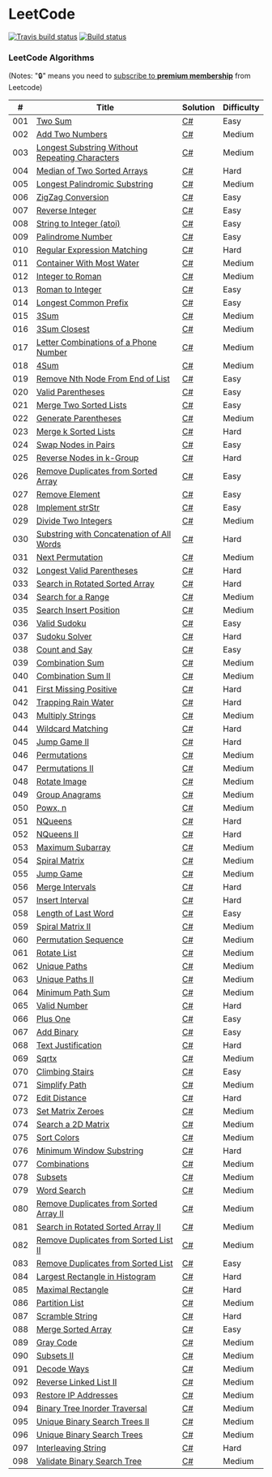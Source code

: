 LeetCode
========

[![Travis build status](https://img.shields.io/travis/codeyu/LeetCode.svg?label=travis-ci&branch=master&style=flat-square)](https://travis-ci.org/codeyu/LeetCode)
[![Build status](https://ci.appveyor.com/api/projects/status/lek7s590ky46bym6?svg=true)](https://ci.appveyor.com/project/codeyu/leetcode)
### LeetCode Algorithms

(Notes: ":lock:" means you need to [subscribe to **premium membership**](https://leetcode.com/subscribe/) from Leetcode)

| # | Title | Solution | Difficulty |
|---| ----- | -------- | ---------- |
|001|[Two Sum](https://leetcode.com/problems/two-sum/) | [C#](./Algorithms/TwoSum.cs)|Easy|
|002|[Add Two Numbers](https://leetcode.com/problems/add-two-numbers/) | [C#](./Algorithms/AddTwoNumbers.cs)|Medium|
|003|[Longest Substring Without Repeating Characters](https://leetcode.com/problems/longest-substring-without-repeating-characters/) | [C#](./Algorithms/LengthOfLongestSubstring.cs)|Medium|
|004|[Median of Two Sorted Arrays](https://leetcode.com/problems/median-of-two-sorted-arrays/) | [C#](./Algorithms/FindMedianSortedArrays.cs) |Hard|
|005|[Longest Palindromic Substring](https://leetcode.com/problems/longest-palindromic-substring/) | [C#](./Algorithms/LongestPalindromicSubstring.cs)|Medium|
|006|[ZigZag Conversion](https://leetcode.com/problems/zigzag-conversion/) | [C#](./Algorithms/ZigZagConversion.cs)|Easy|
|007|[Reverse Integer](https://leetcode.com/problems/reverse-integer/) | [C#](./Algorithms/ReverseInteger.cs)|Easy|
|008|[String to Integer (atoi)](https://leetcode.com/problems/string-to-integer-atoi/) | [C#](./Algorithms/StringtoInteger_atoi.cs)|Easy|
|009|[Palindrome Number](https://leetcode.com/problems/palindrome-number/) | [C#](./Algorithms/PalindromeNumber.cs)|Easy|
|010|[Regular Expression Matching](https://leetcode.com/problems/regular-expression-matching/) | [C#](./Algorithms/RegularExpressionMatching.cs)|Hard|
|011|[Container With Most Water](https://leetcode.com/problems/container-with-most-water/) | [C#](./Algorithms/ContainerWithMostWater.cs)|Medium|
|012|[Integer to Roman](https://leetcode.com/problems/integer-to-roman/) | [C#](./Algorithms/IntegertoRoman.cs)|Medium|
|013|[Roman to Integer](https://leetcode.com/problems/roman-to-integer/) | [C#](./Algorithms/RomantoInteger.cs)|Easy|
|014|[Longest Common Prefix](https://leetcode.com/problems/longest-common-prefix/) | [C#](./Algorithms/LongestCommonPrefix.cs)|Easy|
|015|[3Sum](https://leetcode.com/problems/3sum/) | [C#](./Algorithms/3Sum.cs)|Medium|
|016|[3Sum Closest](https://leetcode.com/problems/3sum-closest/) | [C#](./Algorithms/3SumClosest.cs)|Medium|
|017|[Letter Combinations of a Phone Number](https://leetcode.com/problems/letter-combinations-of-a-phone-number/) | [C#](./Algorithms/LetterCombinationsofaPhoneNumber.cs)|Medium|
|018|[4Sum](https://leetcode.com/problems/4sum/) | [C#](./Algorithms/4Sum.cs)|Medium|
|019|[Remove Nth Node From End of List](https://leetcode.com/problems/remove-nth-node-from-end-of-list/) | [C#](./Algorithms/RemoveNthNodeFromEndofList.cs)|Easy|
|020|[Valid Parentheses](https://leetcode.com/problems/valid-parentheses/) | [C#](./Algorithms/ValidParentheses.cs)|Easy|
|021|[Merge Two Sorted Lists](https://leetcode.com/problems/merge-two-sorted-lists/) | [C#](./Algorithms/MergeTwoSortedLists.cs)|Easy|
|022|[Generate Parentheses](https://leetcode.com/problems/generate-parentheses/) | [C#](./Algorithms/GenerateParentheses.cs)|Medium|
|023|[Merge k Sorted Lists](https://leetcode.com/problems/merge-k-sorted-lists/) | [C#](./Algorithms/MergekSortedLists.cs)|Hard|
|024|[Swap Nodes in Pairs](https://leetcode.com/problems/swap-nodes-in-pairs/) | [C#](./Algorithms/SwapNodesinPairs.cs)|Easy|
|025|[Reverse Nodes in k-Group](https://leetcode.com/problems/reverse-nodes-in-k-group/) | [C#](./Algorithms/ReverseNodesink-Group.cs)|Hard|
|026|[Remove Duplicates from Sorted Array](https://leetcode.com/problems/remove-duplicates-from-sorted-array/) | [C#](./Algorithms/RemoveDuplicatesfromSortedArray.cs)|Easy|
|027|[Remove Element](https://leetcode.com/problems/remove-element/) | [C#](./Algorithms/RemoveElement.cs)|Easy|
|028|[Implement strStr](https://leetcode.com/problems/implement-strstr/) | [C#](./Algorithms/ImplementstrStr.cs)|Easy|
|029|[Divide Two Integers](https://leetcode.com/problems/divide-two-integers/) | [C#](./Algorithms/DivideTwoIntegers.cs)|Medium|
|030|[Substring with Concatenation of All Words](https://leetcode.com/problems/substring-with-concatenation-of-all-words/) | [C#](./Algorithms/SubstringwithConcatenationofAllWords.cs)|Hard|
|031|[Next Permutation](https://leetcode.com/problems/next-permutation/) | [C#](./Algorithms/NextPermutation.cs)|Medium|
|032|[Longest Valid Parentheses](https://leetcode.com/problems/longest-valid-parentheses/) | [C#](./Algorithms/LongestValidParentheses.cs)|Hard|
|033|[Search in Rotated Sorted Array](https://leetcode.com/problems/search-in-rotated-sorted-array/) | [C#](./Algorithms/SearchinRotatedSortedArray.cs)|Hard|
|034|[Search for a Range](https://leetcode.com/problems/search-for-a-range/) | [C#](./Algorithms/SearchforaRange.cs)|Medium|
|035|[Search Insert Position](https://leetcode.com/problems/search-insert-position/) | [C#](./Algorithms/SearchInsertPosition.cs)|Medium|
|036|[Valid Sudoku](https://leetcode.com/problems/valid-sudoku/) | [C#](./Algorithms/ValidSudoku.cs)|Easy|
|037|[Sudoku Solver](https://leetcode.com/problems/sudoku-solver/) | [C#](./Algorithms/SudokuSolver.cs)|Hard|
|038|[Count and Say](https://leetcode.com/problems/count-and-say/) | [C#](./Algorithms/CountandSay.cs)|Easy|
|039|[Combination Sum](https://leetcode.com/problems/combination-sum/) | [C#](./Algorithms/CombinationSum.cs)|Medium|
|040|[Combination Sum II](https://leetcode.com/problems/combination-sum-ii/) | [C#](./Algorithms/CombinationSumII.cs)|Medium|
|041|[First Missing Positive](https://leetcode.com/problems/first-missing-positive/) | [C#](./Algorithms/FirstMissingPositive.cs)|Hard|
|042|[Trapping Rain Water](https://leetcode.com/problems/trapping-rain-water/) | [C#](./Algorithms/TrappingRainWater.cs)|Hard|
|043|[Multiply Strings](https://leetcode.com/problems/multiply-strings/) | [C#](./Algorithms/MultiplyStrings.cs)|Medium|
|044|[Wildcard Matching](https://leetcode.com/problems/wildcard-matching/) | [C#](./Algorithms/WildcardMatching.cs)|Hard|
|045|[Jump Game II](https://leetcode.com/problems/jump-game-ii/) | [C#](./Algorithms/JumpGameII.cs)|Hard|
|046|[Permutations](https://leetcode.com/problems/permutations/) | [C#](./Algorithms/Permutations.cs)|Medium|
|047|[Permutations II](https://leetcode.com/problems/permutations-ii/) | [C#](./Algorithms/PermutationsII.cs)|Medium|
|048|[Rotate Image](https://leetcode.com/problems/rotate-image/) | [C#](./Algorithms/RotateImage.cs)|Medium|
|049|[Group Anagrams](https://leetcode.com/problems/anagrams/) | [C#](./Algorithms/GroupAnagrams.cs)|Medium|
|050|[Powx, n](https://leetcode.com/problems/powx-n/) | [C#](./Algorithms/Powxn.cs)|Medium|
|051|[NQueens](https://leetcode.com/problems/n-queens/) | [C#](./Algorithms/NQueens.cs)|Hard|
|052|[NQueens II](https://leetcode.com/problems/n-queens-ii/) | [C#](./Algorithms/NQueensII.cs)|Hard|
|053|[Maximum Subarray](https://leetcode.com/problems/maximum-subarray/) | [C#](./Algorithms/MaximumSubarray.cs)|Medium|
|054|[Spiral Matrix](https://leetcode.com/problems/spiral-matrix/) | [C#](./Algorithms/SpiralMatrix.cs)|Medium|
|055|[Jump Game](https://leetcode.com/problems/jump-game/) | [C#](./Algorithms/JumpGame.cs)|Medium|
|056|[Merge Intervals](https://leetcode.com/problems/merge-intervals/) | [C#](./Algorithms/MergeIntervals.cs)|Hard|
|057|[Insert Interval](https://leetcode.com/problems/insert-interval/) | [C#](./Algorithms/InsertInterval.cs)|Hard|
|058|[Length of Last Word](https://leetcode.com/problems/length-of-last-word/) | [C#](./Algorithms/LengthofLastWord.cs)|Easy|
|059|[Spiral Matrix II](https://leetcode.com/problems/spiral-matrix-ii/) | [C#](./Algorithms/SpiralMatrixII.cs)|Medium|
|060|[Permutation Sequence](https://leetcode.com/problems/permutation-sequence/) | [C#](./Algorithms/PermutationSequence.cs)|Medium|
|061|[Rotate List](https://leetcode.com/problems/rotate-list/) | [C#](./Algorithms/RotateList.cs)|Medium|
|062|[Unique Paths](https://leetcode.com/problems/unique-paths/) | [C#](./Algorithms/UniquePaths.cs)|Medium|
|063|[Unique Paths II](https://leetcode.com/problems/unique-paths-ii/) | [C#](./Algorithms/UniquePathsII.cs)|Medium|
|064|[Minimum Path Sum](https://leetcode.com/problems/minimum-path-sum/) | [C#](./Algorithms/MinimumPathSum.cs)|Medium|
|065|[Valid Number](https://leetcode.com/problems/valid-number/) | [C#](./Algorithms/ValidNumber.cs)|Hard|
|066|[Plus One](https://leetcode.com/problems/plus-one/) | [C#](./Algorithms/PlusOne.cs)|Easy|
|067|[Add Binary](https://leetcode.com/problems/add-binary/) | [C#](./Algorithms/AddBinary.cs)|Easy|
|068|[Text Justification](https://leetcode.com/problems/text-justification/) | [C#](./Algorithms/TextJustification.cs)|Hard|
|069|[Sqrtx](https://leetcode.com/problems/sqrtx/) | [C#](./Algorithms/Sqrtx.cs)|Medium|
|070|[Climbing Stairs](https://leetcode.com/problems/climbing-stairs/) | [C#](./Algorithms/ClimbingStairs.cs)|Easy|
|071|[Simplify Path](https://leetcode.com/problems/simplify-path/) | [C#](./Algorithms/SimplifyPath.cs)|Medium|
|072|[Edit Distance](https://leetcode.com/problems/edit-distance) | [C#](./Algorithms/EditDistance.cs)|Hard|
|073|[Set Matrix Zeroes](https://leetcode.com/problems/set-matrix-zeroes) | [C#](./Algorithms/SetMatrixZeroes.cs)|Medium|
|074|[Search a 2D Matrix](https://leetcode.com/problems/search-a-2d-matrix/) | [C#](./Algorithms/Searcha2DMatrix.cs)|Medium|
|075|[Sort Colors](https://leetcode.com/problems/sort-colors) | [C#](./Algorithms/SortColors.cs)|Medium|
|076|[Minimum Window Substring](https://leetcode.com/problems/minimum-window-substring/) | [C#](./Algorithms/MinimumWindowSubstring.cs)|Hard|
|077|[Combinations](https://leetcode.com/problems/combinations/) | [C#](./Algorithms/Combinations.cs)|Medium|
|078|[Subsets](https://leetcode.com/problems/subsets/) | [C#](./Algorithms/Subsets.cs)|Medium|
|079|[Word Search](https://leetcode.com/problems/word-search/) | [C#](./Algorithms/WordSearch.cs)|Medium|
|080|[Remove Duplicates from Sorted Array II](https://leetcode.com/problems/remove-duplicates-from-sorted-array-ii/) | [C#](./Algorithms/RemoveDuplicatesfromSortedArrayII.cs)|Medium|
|081|[Search in Rotated Sorted Array II](https://leetcode.com/problems/search-in-rotated-sorted-array-ii/) | [C#](./Algorithms/SearchinRotatedSortedArrayII.cs)|Medium|
|082|[Remove Duplicates from Sorted List II](https://leetcode.com/problems/remove-duplicates-from-sorted-list-ii/) | [C#](./Algorithms/RemoveDuplicatesfromSortedListII.cs)|Medium|
|083|[Remove Duplicates from Sorted List](https://leetcode.com/problems/remove-duplicates-from-sorted-list/) | [C#](./Algorithms/RemoveDuplicatesfromSortedList.cs)|Easy|
|084|[Largest Rectangle in Histogram](https://leetcode.com/problems/largest-rectangle-in-histogram/) | [C#](./Algorithms/LargestRectangleinHistogram.cs)|Hard|
|085|[Maximal Rectangle](https://leetcode.com/problems/maximal-rectangle/) | [C#](./Algorithms/MaximalRectangle.cs)|Hard|
|086|[Partition List](https://leetcode.com/problems/partition-list/) | [C#](./Algorithms/PartitionList.cs)|Medium|
|087|[Scramble String](https://leetcode.com/problems/scramble-string/) | [C#](./Algorithms/ScrambleString.cs)|Hard|
|088|[Merge Sorted Array](https://leetcode.com/problems/merge-sorted-array/?tab=Description) | [C#](./Algorithms/MergeSortedArray.cs)|Easy|
|089|[Gray Code](https://leetcode.com/problems/gray-code/?tab=Description) | [C#](./Algorithms/GrayCode.cs)|Medium|
|090|[Subsets II](https://leetcode.com/problems/subsets-ii/?tab=Description) | [C#](./Algorithms/SubsetsII.cs)|Medium|
|091|[Decode Ways](https://leetcode.com/problems/decode-ways) | [C#](./Algorithms/DecodeWays.cs)|Medium|
|092|[Reverse Linked List II](https://leetcode.com/problems/reverse-linked-list-ii) | [C#](./Algorithms/ReverseLinkedListII.cs)|Medium|
|093|[Restore IP Addresses](https://leetcode.com/problems/restore-ip-addresses) | [C#](./Algorithms/RestoreIPAddresses.cs)|Medium|
|094|[Binary Tree Inorder Traversal](https://leetcode.com/problems/binary-tree-inorder-traversal) | [C#](./Algorithms/BinaryTreeInorderTraversal.cs)|Medium|
|095|[Unique Binary Search Trees II](https://leetcode.com/problems/unique-binary-search-trees-ii) | [C#](./Algorithms/UniqueBinarySearchTreesII.cs)|Medium|
|096|[Unique Binary Search Trees](https://leetcode.com/problems/unique-binary-search-trees) | [C#](./Algorithms/UniqueBinarySearchTrees.cs)|Medium|
|097|[Interleaving String](https://leetcode.com/problems/interleaving-string) | [C#](./Algorithms/InterleavingString.cs)|Hard|
|098|[Validate Binary Search Tree](https://leetcode.com/problems/validate-binary-search-tree) | [C#](./Algorithms/ValidateBinarySearchTree.cs)|Medium|
